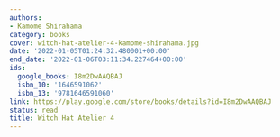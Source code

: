 ```yaml
---
authors:
- Kamome Shirahama
category: books
cover: witch-hat-atelier-4-kamome-shirahama.jpg
date: '2022-01-05T01:24:32.480001+00:00'
end_date: '2022-01-06T03:11:34.227464+00:00'
ids:
  google_books: I8m2DwAAQBAJ
  isbn_10: '1646591062'
  isbn_13: '9781646591060'
link: https://play.google.com/store/books/details?id=I8m2DwAAQBAJ
status: read
title: Witch Hat Atelier 4
---
```

